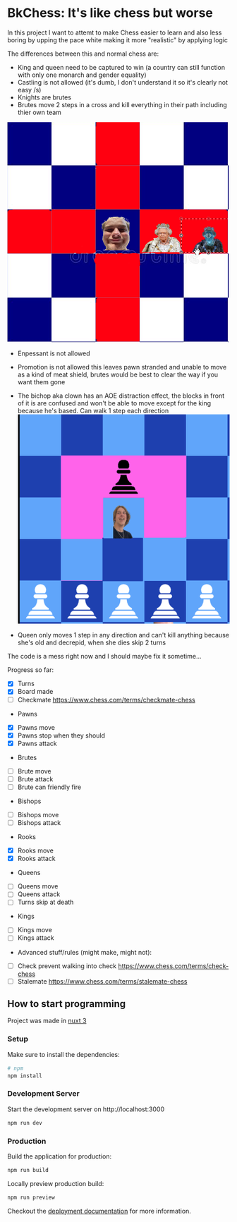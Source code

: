 # BkChess: It's like chess but worse

In this project I want to attemt to make Chess easier to learn and also less boring by upping the pace
white making it more "realistic" by applying logic

The differences between this and normal chess are:
- King and queen need to be captured to win (a country can still function with only one monarch and gender equality)
- Castling is not allowed (it's dumb, I don't understand it so it's clearly not easy /s)
- Knights are brutes
- Brutes move 2 steps in a cross and kill everything in their path including thier own team

![Brute movement](bruteMovement.png)

- Enpessant is not allowed



- Promotion is not allowed this leaves pawn stranded and unable to move as a kind of meat shield, brutes would be best to clear the way if you want them gone


- The bichop aka clown has an AOE distraction effect, the blocks in front of it is are confused and won't be able to move except for the king because he's based. 
Can walk 1 step each direction
  ![clown movement](clownMovement.png)
- Queen only moves 1 step in any direction and can't kill anything because she's old and decrepid, when she dies skip 2 turns

The code is a mess right now and I should maybe fix it sometime...

Progress so far:
- [x] Turns
- [x] Board made
- [ ] Checkmate https://www.chess.com/terms/checkmate-chess

- Pawns
- [x] Pawns move
- [x] Pawns stop when they should
- [x] Pawns attack

- Brutes
- [ ] Brute move
- [ ] Brute attack
- [ ] Brute can friendly fire

- Bishops
- [ ] Bishops move
- [ ] Bishops attack

- Rooks
- [X] Rooks move
- [X] Rooks attack

- Queens
- [ ] Queens move
- [ ] Queens attack
- [ ] Turns skip at death

- Kings
- [ ] Kings move
- [ ] Kings attack

- Advanced stuff/rules (might make, might not):
- [ ] Check prevent walking into check https://www.chess.com/terms/check-chess  
- [ ] Stalemate  https://www.chess.com/terms/stalemate-chess

## How to start programming

Project was made in [nuxt 3](https://v3.nuxtjs.org)

### Setup

Make sure to install the dependencies:

```bash
# npm
npm install
```

### Development Server

Start the development server on http://localhost:3000

```bash
npm run dev
```

### Production

Build the application for production:

```bash
npm run build
```

Locally preview production build:

```bash
npm run preview
```

Checkout the [deployment documentation](https://v3.nuxtjs.org/guide/deploy/presets) for more information.
